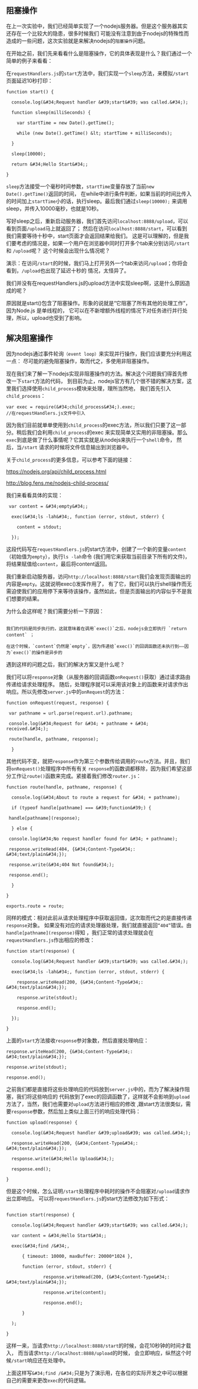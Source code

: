 ## 阻塞操作

在上一次实验中，我们已经简单实现了一个nodejs服务器。但是这个服务器其实还存在一个比较大的隐患，很多时候我们
可能没有注意到由于nodejs的特殊性而造成的一些问题，这次实验就是来解决nodejs的`阻塞操作`问题。

在开始之前，我们先来看看什么是阻塞操作，它的具体表现是什么？我们通过一个简单的例子来看看：

在`requestHandlers.js`的`start`方法中，我们实现一个`sleep`方法，来模拟`/start`页面延迟10秒打印：

```
function start() {  
  
  console.log(&#34;Request handler &#39;start&#39; was called.&#34;);  
  
  function sleep(milliSeconds) {  
  
    var startTime = new Date().getTime();  
  
    while (new Date().getTime() &lt; startTime + milliSeconds);  
  
  }  
  
  sleep(10000);  
  
  return &#34;Hello Start&#34;;  
  
}

```

`sleep`方法接受一个毫秒时间参数，`startTime`变量存放了当前`new Date().getTime()`返回的时间，
在while中进行条件判断，如果当前的时间比传入的时间加上`startTime`小的话，执行sleep。最后我们通过`sleep(10000);`
来调用sleep，并传入10000毫秒，也就是10秒。

写好sleep之后，重新启动服务器，我们首先访问`localhost:8888/upload`，可以看到页面`/upload`马上就返回了；
然后在访问`localhost:8888/start`，可以看到我们需要等待十秒中，start页面才会返回结果给我们。
这是可以理解的，但是我们要考虑的情况是，如果一个用户在浏览器中同时打开多个tab来分别访问`/start` 和 `/upload`呢？
这个时候会出现什么情况呢？

演示：在访问`/start`的时候，我们马上打开另外一个tab来访问`/upload`；你将会看到，`/upload`也出现了延迟十秒的
情况，太怪异了。

我们并没有在requestHandlers.js的upload方法中实现sleep啊，这是什么原因造成的呢？

原因就是start()包含了阻塞操作。形象的说就是“它阻塞了所有其他的处理工作”，因为Node.js 是单线程的，
它可以在不新增额外线程的情况下对任务进行并行处理，所以，upload也受到了影响。

## 解决阻塞操作

因为nodejs通过事件轮询`（event loop）`来实现并行操作，我们应该要充分利用这一点：
尽可能的避免阻塞操作，取而代之，多使用非阻塞操作。

现在我们来了解一下nodejs实现非阻塞操作的方法。解决这个问题我们得首先修改一下`start`方法的代码，
到目前为止，nodejs官方有几个很不错的解决方案，这里我们选择使用`child_process`模块来处理，理所当然地，
我们首先引入`child_process`：

```
var exec = require(&#34;child_process&#34;).exec; 
//在requestHandlers.js文件中引入
```
因为我们目前就单单使用到`child_process`的exec方法，所以我们只要了这一部分。稍后我们会利用`child_process`的exec
来实现简单又实用的非阻塞操。那么`exec`到底是做了什么事情呢？它其实就是从nodejs来执行一个`shell`命令，
然后，当`/start` 请求的时候将文件信息输出到浏览器中。

关于`child_process`的更多信息，可以参考下面的链接：

https://nodejs.org/api/child_process.html

http://blog.fens.me/nodejs-child-process/


我们来看看具体的实现：

```
 var content = &#34;empty&#34;;  
  
  exec(&#34;ls -lah&#34;, function (error, stdout, stderr) {  
  
    content = stdout;  
  
  });

```

这段代码写在`requestHandlers.js`的start方法中，创建了一个新的变量`content`（初始值为`empty`），执行`ls -lah`命令
(我们用它来获取当前目录下所有的文件)，将结果赋值给`content`，最后将content返回。

我们重新启动服务器，访问`http://localhost:8888/start`我们会发现页面输出的内容是`empty`。这就说明exec()发挥作用了，
有了它，我们可以执行shell操作而无需迫使我们的应用停下来等待该操作，虽然如此，但是页面输出的内容似乎不是我们想要的结果。

为什么会这样呢？我们需要分析一下原因：

```

我们的代码是同步执行的，这就意味着在调用`exec()`之后，nodejs会立即执行 `return content` ；

在这个时候，`content`仍然是`empty`，因为传递给`exec()`的回调函数还未执行到――因为`exec()`的操作是异步的

```

遇到这样的问题之后，我们的解决方案又是什么呢？

我们可以将`response`对象（从服务器的回调函数`onRequest()`获取）通过请求路由传递给请求处理程序。
随后，处理程序就可以采用该对象上的函数来对请求作出响应。所以先修改`server.js`中的`onRequest`的方法：
```
function onRequest(request, response) {  
  
 var pathname = url.parse(request.url).pathname;  
  
 console.log(&#34;Request for &#34; + pathname + &#34; received.&#34;);   
  
 route(handle, pathname, response);   
  
  }
```

其他代码不变，就把`response`作为第三个参数传给调用的`route`方法。并且，我们将`onRequest()`处理程序中所有有关
`response`的函数调都移除，因为我们希望这部分工作让`route()`函数来完成。紧接着我们修改`router.js`：

```
function route(handle, pathname, response) {  
  
  console.log(&#34;About to route a request for &#34; + pathname);  
  
  if (typeof handle[pathname] === &#39;function&#39;) {  
  
 handle[pathname](response);  
  
  } else {  
  
 console.log(&#34;No request handler found for &#34; + pathname);  
  
 response.writeHead(404, {&#34;Content-Type&#34;: &#34;text/plain&#34;});  
  
 response.write(&#34;404 Not found&#34;);  
  
 response.end();  
  
  }  
  
}  
  
exports.route = route;
```

同样的模式：相对此前从请求处理程序中获取返回值，这次取而代之的是直接传递`response`对象。 
如果没有对应的请求处理器处理，我们就直接返回`“404”`错误。由`handle[pathname](response)`得知
，我们正常的请求处理就会在`requestHandlers.js`作出相应的修改：

```
function start(response) {  
  
  console.log(&#34;Request handler &#39;start&#39; was called.&#34;);  
  
  exec(&#34;ls -lah&#34;, function (error, stdout, stderr) {  
  
    response.writeHead(200, {&#34;Content-Type&#34;: &#34;text/plain&#34;});  
  
    response.write(stdout);  
  
    response.end();  
  
  });  
  
} 

```

上面的`start`方法接收`response`参对象数，然后直接处理响应：

```
response.writeHead(200, {&#34;Content-Type&#34;: &#34;text/plain&#34;});  
  
response.write(stdout);  

response.end();

```

之前我们都是直接将这些处理响应的代码放到`server.js`中的，而为了解决操作阻塞，我们将这些响应的
代码放到了exec的回调函数了，这样就不会影响到`upload`方法了，当然，我们也需要对`upload`方法进行相应的修改
,跟start方法很类似，需要`response`参数，然后加上类似上面三行的响应处理代码：

```
function upload(response) {  
  
  console.log(&#34;Request handler &#39;upload&#39; was called.&#34;);  
  
  response.writeHead(200, {&#34;Content-Type&#34;: &#34;text/plain&#34;});  
  
  response.write(&#34;Hello Upload&#34;);  
  
  response.end();  
  
} 

```

但是这个时候，怎么证明`/start`处理程序中耗时的操作不会阻塞对`/upload`请求作出立即响应。
可以将`requestHandlers.js`的start方法修改为如下形式：

```
  
function start(response) {  
  
  console.log(&#34;Request handler &#39;start&#39; was called.&#34;); 
   
  var content = &#34;Hello Start&#34;;
  
  exec(&#34;find /&#34;,  
  
      { timeout: 10000, maxBuffer: 20000*1024 },  
  
      function (error, stdout, stderr) {  
  
              response.writeHead(200, {&#34;Content-Type&#34;: &#34;text/plain&#34;});  
              
              response.write(content);  
              
              response.end();  
  
      }  
  
  );  
  
} 

```

这样一来，当请求`http://localhost:8888/start`的时候，会花10秒钟的时间才载入，
而当请求`http://localhost:8888/upload`的时候，
会立即响应，纵然这个时候`/start`响应还在处理中。


上面这样写`&#34;find /&#34;`只是为了演示用，在各位的实际开发之中可以根据自己的需要来更改`exec`的代码逻辑。





